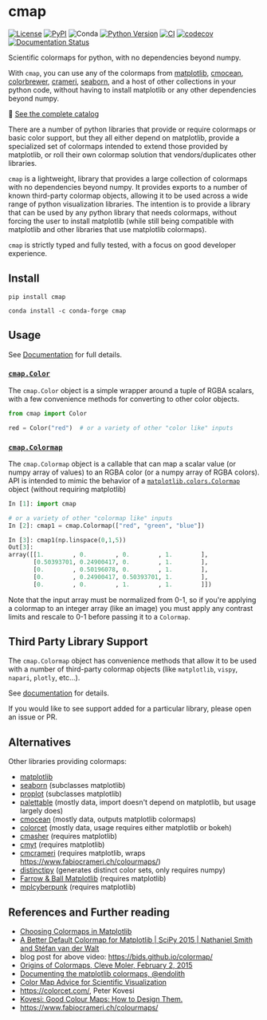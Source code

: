 # cmap

[![License](https://img.shields.io/pypi/l/cmap.svg?color=green)](https://github.com/tlambert03/cmap/raw/main/LICENSE)
[![PyPI](https://img.shields.io/pypi/v/cmap.svg?color=green)](https://pypi.org/project/cmap)
![Conda](https://img.shields.io/conda/v/conda-forge/cmap)
[![Python Version](https://img.shields.io/pypi/pyversions/cmap.svg?color=green)](https://python.org)
[![CI](https://github.com/tlambert03/cmap/actions/workflows/ci.yml/badge.svg)](https://github.com/tlambert03/cmap/actions/workflows/ci.yml)
[![codecov](https://codecov.io/gh/tlambert03/cmap/branch/main/graph/badge.svg)](https://codecov.io/gh/tlambert03/cmap)
[![Documentation Status](https://readthedocs.org/projects/cmap-docs/badge/?version=latest)](https://cmap-docs.readthedocs.io/en/latest/?badge=latest)

Scientific colormaps for python, with no dependencies beyond numpy.

With `cmap`, you can use any of the colormaps from
[matplotlib](https://matplotlib.org/stable/tutorials/colors/colormaps.html),
[cmocean](https://matplotlib.org/cmocean/),
[colorbrewer](https://colorbrewer2.org/),
[crameri](https://www.fabiocrameri.ch/colourmaps/),
[seaborn](https://seaborn.pydata.org/tutorial/color_palettes.html), and a host
of other collections in your python code, without having to install matplotlib
or any other dependencies beyond numpy.

:book: [See the complete
catalog](https://cmap-docs.readthedocs.io/en/latest/catalog/)

There are a number of python libraries that provide or require colormaps or
basic color support, but they all either depend on matplotlib, provide a
specialized set of colormaps intended to extend those provided by matplotlib, or
roll their own colormap solution that vendors/duplicates other libraries.

`cmap` is a lightweight, library that provides a large collection of colormaps
with no dependencies beyond numpy.  It provides exports to a number of known
third-party colormap objects, allowing it to be used across a wide range of
python visualization libraries.  The intention is to provide a library that can
be used by any python library that needs colormaps, without forcing the user to
install matplotlib (while still being compatible with matplotlib and other
libraries that use matplotlib colormaps).

`cmap` is strictly typed and fully tested, with a focus on good developer
experience.

## Install

```
pip install cmap
```

```
conda install -c conda-forge cmap
```

## Usage

See [Documentation](https://cmap-docs.readthedocs.io/) for full details.

### [`cmap.Color`](https://cmap-docs.readthedocs.io/en/latest/colors/)

The `cmap.Color` object is a simple wrapper around a tuple of RGBA scalars, with
a few convenience methods for converting to other color objects.

```python
from cmap import Color

red = Color("red")  # or a variety of other "color like" inputs
```

### [`cmap.Colormap`](https://cmap-docs.readthedocs.io/en/latest/colormaps/)

The `cmap.Colormap` object is a callable that can map a scalar value (or numpy
array of values) to an RGBA color (or a numpy array of RGBA colors).  API is
intended to mimic the behavior of a
[`matplotlib.colors.Colormap`](https://matplotlib.org/stable/api/_as_gen/matplotlib.colors.Colormap.html#matplotlib.colors.Colormap)
object (without requiring matplotlib)

```python
In [1]: import cmap

# or a variety of other "colormap like" inputs
In [2]: cmap1 = cmap.Colormap(["red", "green", "blue"])

In [3]: cmap1(np.linspace(0,1,5))
Out[3]:
array([[1.        , 0.        , 0.        , 1.        ],
       [0.50393701, 0.24900417, 0.        , 1.        ],
       [0.        , 0.50196078, 0.        , 1.        ],
       [0.        , 0.24900417, 0.50393701, 1.        ],
       [0.        , 0.        , 1.        , 1.        ]])
```

Note that the input array must be normalized from 0-1, so if you're applying a colormap
to an integer array (like an image) you must apply any contrast limits and rescale to
0-1 before passing it to a `Colormap`.

## Third Party Library Support

The `cmap.Colormap` object has convenience methods that allow it to be used with a number of third-party colormap objects (like
`matplotlib`, `vispy`, `napari`, `plotly`, etc...).

See [documentation](https://cmap-docs.readthedocs.io/en/latest/colormaps/#usage-with-external-visualization-libraries)
for details.

If you would like to see support added for a particular library, please open an issue or PR. 

## Alternatives

Other libraries providing colormaps:


- [matplotlib](https://matplotlib.org/stable/tutorials/colors/colormaps.html)
- [seaborn](https://seaborn.pydata.org/tutorial/color_palettes.html)  (subclasses matplotlib)
- [proplot](https://proplot.readthedocs.io/en/latest/colormaps.html)  (subclasses matplotlib)
- [palettable](https://jiffyclub.github.io/palettable/) (mostly data, import doesn't depend on matplotlib, but usage largely does)
- [cmocean](https://matplotlib.org/cmocean/) (mostly data, outputs matplotlib colormaps)
- [colorcet](https://colorcet.holoviz.org/) (mostly data, usage requires either matplotlib or bokeh)
- [cmasher](https://cmasher.readthedocs.io/) (requires matplotlib)
- [cmyt](https://github.com/yt-project/cmyt) (requires matplotlib)
- [cmcrameri](https://github.com/callumrollo/cmcrameri) (requires matplotlib, wraps <https://www.fabiocrameri.ch/colourmaps/>)
- [distinctipy](https://github.com/alan-turing-institute/distinctipy)  (generates distinct color sets, only requires numpy)
- [Farrow & Ball Matplotlib](https://github.com/vork/farrowandball) (requires matplotlib)
- [mplcyberpunk](https://github.com/dhaitz/mplcyberpunk) (requires matplotlib)

## References and Further reading

- [Choosing Colormaps in Matplotlib](https://matplotlib.org/stable/tutorials/colors/colormaps.html)
- [A Better Default Colormap for Matplotlib | SciPy 2015 | Nathaniel Smith and Stéfan van der Walt](https://www.youtube.com/watch?v=xAoljeRJ3lU)
- blog post for above video: <https://bids.github.io/colormap/>
- [Origins of Colormaps, Cleve Moler, February 2, 2015](https://blogs.mathworks.com/cleve/2015/02/02/origins-of-colormaps/)
- [Documenting the matplotlib colormaps, @endolith](https://gist.github.com/endolith/2719900)
- [Color Map Advice for Scientific Visualization](https://www.kennethmoreland.com/color-advice/)
- <https://colorcet.com/>, Peter Kovesi
- [Kovesi: Good Colour Maps: How to Design Them.](https://arxiv.org/abs/1509.03700)
- https://www.fabiocrameri.ch/colourmaps/
